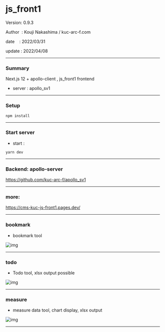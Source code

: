 ﻿# js_front1

 Version: 0.9.3

 Author  : Kouji Nakashima / kuc-arc-f.com

 date    : 2022/03/31

 update  : 2022/04/08

***
### Summary

Next.js 12 + apollo-client , js_front1 frontend

* server : apollo_sv1

***
### Setup

```
npm install
```

***
### Start server
* start :

```
yarn dev
```
***
### Backend: apollo-server

https://github.com/kuc-arc-f/apollo_sv1

***
### more:

https://cms-kuc-js-front1.pages.dev/

***
### bookmark

* bookmark tool

![img](https://img-static-kuc.netlify.app/img/js-front1/ss-bm-0402a2.png)

***
### todo

* Todo tool, xlsx output possible

![img](https://img-static-kuc.netlify.app/img/js-front1/todo/ss-todo-2list.png)

***
### measure

* measure data tool, chart display, xlsx output 

![img](https://img-static-kuc.netlify.app/img/js-front1/measure/ss-mdat-0407b-chart.png)

***


